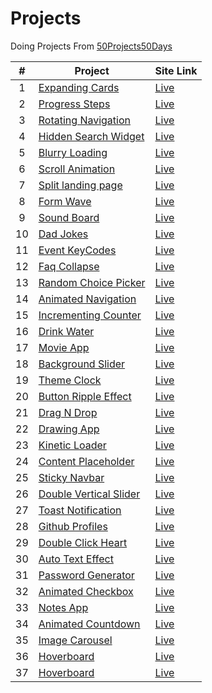 # Projects

Doing Projects From [50Projects50Days](https://github.com/bradtraversy/50projects50days)

|  #  | Project                                                                                                              | Site Link                                              |
| :-: | -------------------------------------------------------------------------------------------------------------------- | ------------------------------------------------------ |
|  1  | [Expanding Cards](https://github.com/Anujsd/Html-Css-Javascript-Projects/tree/main/1_Expanding_Cards)                | [Live](https://expanding-cards-asd.netlify.app/)       |
|  2  | [Progress Steps](https://github.com/Anujsd/Html-Css-Javascript-Projects/tree/main/2_Progress_Steps)                  | [Live](https://progress-steps-asd.netlify.app/)        |
|  3  | [Rotating Navigation](https://github.com/Anujsd/Html-Css-Javascript-Projects/tree/main/3_Rotating_Navigation)        | [Live](https://rotating-navigation-asd.netlify.app/)   |
|  4  | [Hidden Search Widget](https://github.com/Anujsd/Html-Css-Javascript-Projects/tree/main/4_Hidden_Search_Widget)      | [Live](https://hidden-search-widget-asd.netlify.app/)  |
|  5  | [Blurry Loading](https://github.com/Anujsd/Html-Css-Javascript-Projects/tree/main/5_Blurry_Loading)                  | [Live](https://blurry-loading-asd.netlify.app/)        |
|  6  | [Scroll Animation](https://github.com/Anujsd/Html-Css-Javascript-Projects/tree/main/6_Scroll_Animation)              | [Live](https://scroll-animation-asd.netlify.app)       |
|  7  | [Split landing page](https://github.com/Anujsd/Html-Css-Javascript-Projects/tree/main/7_Split_Landing_Page)          | [Live](https://split-landing-page-asd.netlify.app)     |
|  8  | [Form Wave](https://github.com/Anujsd/Html-Css-Javascript-Projects/tree/main/8_Form_Wave)                            | [Live](https://form-wave-asd.netlify.app)              |
|  9  | [Sound Board](https://github.com/Anujsd/Html-Css-Javascript-Projects/tree/main/9_Sound_Board)                        | [Live](https://sound-board-asd.netlify.app)            |
| 10  | [Dad Jokes](https://github.com/Anujsd/Html-Css-Javascript-Projects/tree/main/10_Dad_Jokes)                           | [Live](https://dad-jokes-asd.netlify.app)              |
| 11  | [Event KeyCodes](https://github.com/Anujsd/Html-Css-Javascript-Projects/tree/main/11_Event_KeyCodes)                 | [Live](https://event-keycodes-asd.netlify.app)         |
| 12  | [Faq Collapse](https://github.com/Anujsd/Html-Css-Javascript-Projects/tree/main/12_Faq_Collapse)                     | [Live](https://faq-collapse-asd.netlify.app)           |
| 13  | [Random Choice Picker](https://github.com/Anujsd/Html-Css-Javascript-Projects/tree/main/13_Random_Choice_Picker)     | [Live](https://random-choice-picker-asd.netlify.app)   |
| 14  | [Animated Navigation](https://github.com/Anujsd/Html-Css-Javascript-Projects/tree/main/14_Animated_Navigation)       | [Live](https://animated-navigation-asd.netlify.app)    |
| 15  | [Incrementing Counter](https://github.com/Anujsd/Html-Css-Javascript-Projects/tree/main/15_Incrementing_Counter)     | [Live](https://incrementing-counter-asd.netlify.app)   |
| 16  | [Drink Water](https://github.com/Anujsd/Html-Css-Javascript-Projects/tree/main/16_Drink_Water)                       | [Live](https://drink-water-asd.netlify.app)            |
| 17  | [Movie App](https://github.com/Anujsd/Html-Css-Javascript-Projects/tree/main/17_Movie_App)                           | [Live](https://movie-app-asd.netlify.app)              |
| 18  | [Background Slider](https://github.com/Anujsd/Html-Css-Javascript-Projects/tree/main/18_Background_Slider)           | [Live](https://background-slider-asd.netlify.app)      |
| 19  | [Theme Clock](https://github.com/Anujsd/Html-Css-Javascript-Projects/tree/main/19_Theme_Clock)                       | [Live](https://theme-clock-asd.netlify.app)            |
| 20  | [Button Ripple Effect](https://github.com/Anujsd/Html-Css-Javascript-Projects/tree/main/20_Button_Ripple_Effect)     | [Live](https://button-ripple-effect-asd.netlify.app)   |
| 21  | [Drag N Drop](https://github.com/Anujsd/Html-Css-Javascript-Projects/tree/main/21_Drag_N_Drop)                       | [Live](https://drag-n-drop-asd.netlify.app)            |
| 22  | [Drawing App](https://github.com/Anujsd/Html-Css-Javascript-Projects/tree/main/22_Drawing_App)                       | [Live](https://drawing-app-asd.netlify.app)            |
| 23  | [Kinetic Loader](https://github.com/Anujsd/Html-Css-Javascript-Projects/tree/main/23_Kinetic_Loader)                 | [Live](https://kinetic-loader-asd.netlify.app)         |
| 24  | [Content Placeholder](https://github.com/Anujsd/Html-Css-Javascript-Projects/tree/main/24_Content_Placeholder)       | [Live](https://content-placeholder-asd.netlify.app)    |
| 25  | [Sticky Navbar](https://github.com/Anujsd/Html-Css-Javascript-Projects/tree/main/25_Sticky_Navbar)                   | [Live](https://sticky-navbar-asd.netlify.app)          |
| 26  | [Double Vertical Slider](https://github.com/Anujsd/Html-Css-Javascript-Projects/tree/main/26_Double_Vertical_Slider) | [Live](https://double-vertical-slider-asd.netlify.app) |
| 27  | [Toast Notification](https://github.com/Anujsd/Html-Css-Javascript-Projects/tree/main/27_Toast_Notifications)        | [Live](https://toast-notification-asd.netlify.app)     |
| 28  | [Github Profiles](https://github.com/Anujsd/Html-Css-Javascript-Projects/tree/main/28_Github_Profiles)               | [Live](https://github-profiles-asd.netlify.app)        |
| 29  | [Double Click Heart](https://github.com/Anujsd/Html-Css-Javascript-Projects/tree/main/29_Double_Click_Heart)         | [Live](https://double-click-heart-asd.netlify.app)     |
| 30  | [Auto Text Effect](https://github.com/Anujsd/Html-Css-Javascript-Projects/tree/main/30_Auto_Text_Effect)             | [Live](https://auto-text-effect-asd.netlify.app)       |
| 31  | [Password Generator](https://github.com/Anujsd/Html-Css-Javascript-Projects/tree/main/31_Password_Generator)         | [Live](https://password-generator-asd.netlify.app)     |
| 32  | [Animated Checkbox](https://github.com/Anujsd/Html-Css-Javascript-Projects/tree/main/32_Animated_Checkbox)           | [Live](https://animated-checkbox-asd.netlify.app)      |
| 33  | [Notes App](https://github.com/Anujsd/Html-Css-Javascript-Projects/tree/main/33_Notes_App)                           | [Live](https://notes-app-asd.netlify.app)              |
| 34  | [Animated Countdown](https://github.com/Anujsd/Html-Css-Javascript-Projects/tree/main/34_Animated_Countdown)         | [Live](https://animated-countdown-asd.netlify.app)     |
| 35  | [Image Carousel](https://github.com/Anujsd/Html-Css-Javascript-Projects/tree/main/35_Image_Carousel)                 | [Live](https://image-carousel-asd.netlify.app)         |
| 36  | [Hoverboard](https://github.com/Anujsd/Html-Css-Javascript-Projects/tree/main/36_Hoverboard)                         | [Live](https://hoverboard-asd.netlify.app)             |
| 37  | [Hoverboard](https://github.com/Anujsd/Html-Css-Javascript-Projects/tree/main/37_Pokedex)                            | [Live](https://pokedex-asd.netlify.app)                |
